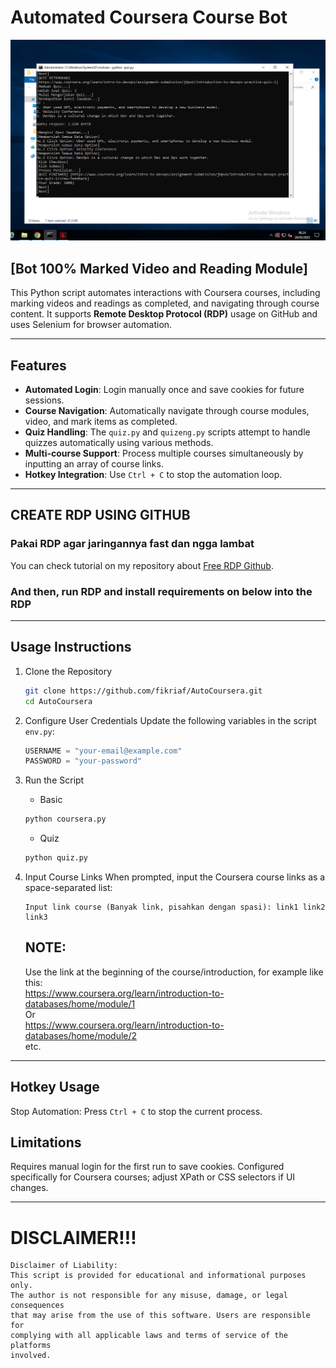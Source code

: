 # Automated Coursera Course Bot
![](kfkejdgfee.png)
## [Bot 100% Marked Video and Reading Module]

This Python script automates interactions with Coursera courses, including marking videos and readings as completed, and navigating through course content. It supports **Remote Desktop Protocol (RDP)** usage on GitHub and uses Selenium for browser automation.

---

## Features
- **Automated Login**: Login manually once and save cookies for future sessions.
- **Course Navigation**: Automatically navigate through course modules, video, and mark items as completed.
- **Quiz Handling**: The `quiz.py` and `quizeng.py` scripts attempt to handle quizzes automatically using various methods.
- **Multi-course Support**: Process multiple courses simultaneously by inputting an array of course links.
- **Hotkey Integration**: Use `Ctrl + C` to stop the automation loop.

---

## CREATE RDP USING GITHUB
### Pakai RDP agar jaringannya fast dan ngga lambat
You can check tutorial on my repository about [Free RDP Github](https://github.com/fikriaf/FREE-RDP).
### And then, run RDP and install requirements on below into the RDP
---
## Usage Instructions
1. Clone the Repository
   ```bash
   git clone https://github.com/fikriaf/AutoCoursera.git
   cd AutoCoursera
   ```
2. Configure User Credentials
   Update the following variables in the script `env.py`:
   ```python
   USERNAME = "your-email@example.com"
   PASSWORD = "your-password"
   ```
3. Run the Script
   - Basic
   ```bash
   python coursera.py
   ```
   - Quiz
   ```bash
   python quiz.py
   ```

5. Input Course Links
   When prompted, input the Coursera course links as a space-separated list:
   ```text
   Input link course (Banyak link, pisahkan dengan spasi): link1 link2 link3
   ```
   ## NOTE:
   Use the link at the beginning of the course/introduction, for example like this:
   <br>https://www.coursera.org/learn/introduction-to-databases/home/module/1
   <br>Or
   <br>https://www.coursera.org/learn/introduction-to-databases/home/module/2
   <br>etc.
---

## Hotkey Usage
Stop Automation: Press `Ctrl + C` to stop the current process.
## Limitations
Requires manual login for the first run to save cookies.
Configured specifically for Coursera courses; adjust XPath or CSS selectors if UI changes.

---

# DISCLAIMER!!!
```hash
Disclaimer of Liability:
This script is provided for educational and informational purposes only.
The author is not responsible for any misuse, damage, or legal consequences
that may arise from the use of this software. Users are responsible for
complying with all applicable laws and terms of service of the platforms
involved.
```
